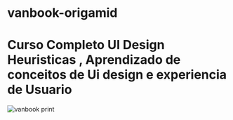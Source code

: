 # vanbook-origamid 

<h1>Curso Completo UI Design Heuristicas , Aprendizado de conceitos de Ui design e experiencia de Usuario</h1> 



![vanbook print](https://user-images.githubusercontent.com/93164654/180334412-a3ca8e95-9e8a-4f5d-a940-1932ac56aedb.png)
